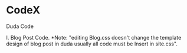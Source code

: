 # CodeX
Duda Code

I. Blog Post Code.
*Note: "editing Blog.css doesn't change the template design of blog post in duda usually all code must be Insert in site.css".
